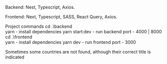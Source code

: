 Backend:
Nest, Typescript, Axios.

Frontend:
Next, Typescript, SASS, React Query, Axios.

Project commands
cd .\backend\
yarn - install dependencies
yarn start:dev - run backend
port - 4000 | 8000
cd .\frontend\
yarn - install dependencies
yarn dev - run frontend
port - 3000

Sometimes some countries are not found, although their correct title is indicated

